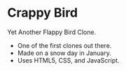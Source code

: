 Crappy Bird
=============
Yet Another Flappy Bird Clone.

- One of the first clones out there.
- Made on a snow day in January.
- Uses HTML5, CSS, and JavaScript.